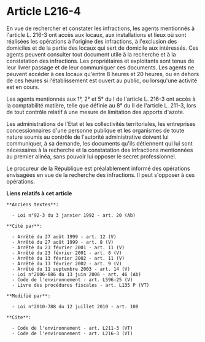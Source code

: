 # Article L216-4

En vue de rechercher et constater les infractions, les agents mentionnés à l'article L. 216-3 ont accès aux locaux, aux
installations et lieux où sont réalisées les opérations à l'origine des infractions, à l'exclusion des domiciles et de la
partie des locaux qui sert de domicile aux intéressés. Ces agents peuvent consulter tout document utile à la recherche et à
la constatation des infractions. Les propriétaires et exploitants sont tenus de leur livrer passage et de leur communiquer
ces documents. Les agents ne peuvent accéder à ces locaux qu'entre 8 heures et 20 heures, ou en dehors de ces heures si
l'établissement est ouvert au public, ou lorsqu'une activité est en cours. 

Les agents mentionnés aux 1°, 2° et 5° du I de l'article L. 216-3 ont accès à la comptabilité matière, telle que définie au
8° du II de l'article L. 211-3, lors de tout contrôle relatif à une mesure de limitation des apports d'azote. 

Les administrations de l'Etat et les collectivités territoriales, les entreprises concessionnaires d'une personne publique et
les organismes de toute nature soumis au contrôle de l'autorité administrative doivent lui communiquer, à sa demande, les
documents qu'ils détiennent qui lui sont nécessaires à la recherche et la constatation des infractions mentionnées au premier
alinéa, sans pouvoir lui opposer le secret professionnel. 

Le procureur de la République est préalablement informé des opérations envisagées en vue de la recherche des infractions. Il
peut s'opposer à ces opérations.

**Liens relatifs à cet article**

	**Anciens textes**:

	  - Loi n°92-3 du 3 janvier 1992 - art. 20 (Ab)

	**Cité par**:

	  - Arrêté du 27 août 1999 - art. 12 (V)
	  - Arrêté du 27 août 1999 - art. 8 (V)
	  - Arrêté du 23 février 2001 - art. 11 (V)
	  - Arrêté du 23 février 2001 - art. 8 (V)
	  - Arrêté du 13 février 2002 - art. 11 (V)
	  - Arrêté du 13 février 2002 - art. 9 (V)
	  - Arrêté du 11 septembre 2003 - art. 14 (V)
	  - Loi n°2006-686 du 13 juin 2006 - art. 46 (Ab)
	  - Code de l'environnement - art. L596-25 (V)
	  - Livre des procédures fiscales - art. L135 P (VT)

	**Modifié par**:

	  - Loi n°2010-788 du 12 juillet 2010 - art. 108

	**Cite**:

	  - Code de l'environnement - art. L211-3 (VT)
	  - Code de l'environnement - art. L216-3 (VT)
